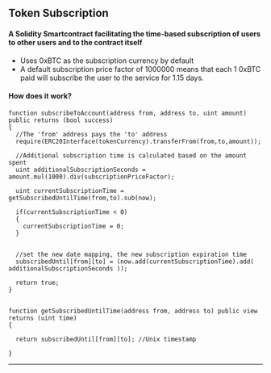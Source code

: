  
 ## Token Subscription

 
 #### A Solidity Smartcontract facilitating the time-based subscription of users to other users and to the contract itself 
  
  * Uses 0xBTC as the subscription currency by default 
  * A default subscription price factor of 1000000 means that each 1 0xBTC paid will subscribe the user to the service for 1.15 days.     
  
  
   
 #### How does it work?


 
    function subscribeToAccount(address from, address to, uint amount) public returns (bool success)
    {
      //The 'from' address pays the 'to' address
      require(ERC20Interface(tokenCurrency).transferFrom(from,to,amount));
      
      //Additional subscription time is calculated based on the amount spent 
      uint additionalSubscriptionSeconds = amount.mul(1000).div(subscriptionPriceFactor);

      uint currentSubscriptionTime = getSubscribedUntilTime(from,to).sub(now);

      if(currentSubscriptionTime < 0)
      {
        currentSubscriptionTime = 0;
      }


      //set the new date mapping, the new subscription expiration time 
      subscribedUntil[from][to] = (now.add(currentSubscriptionTime).add( additionalSubscriptionSeconds ));

      return true;
    }


    function getSubscribedUntilTime(address from, address to) public view returns (uint time)
    { 
    
      return subscribedUntil[from][to]; //Unix timestamp

    }




 
 ----------


 
 
